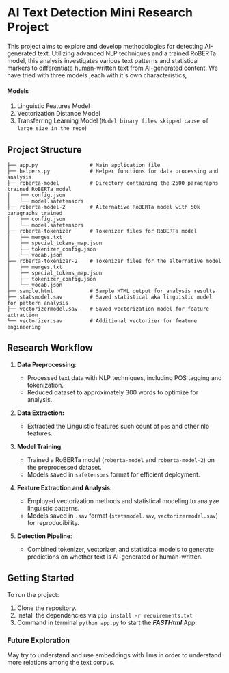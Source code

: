 
# AI Text Detection Mini Research Project

This project aims to explore and develop methodologies for detecting AI-generated text. Utilizing advanced NLP techniques and a trained RoBERTa model, this analysis investigates various text patterns and statistical markers to differentiate human-written text from AI-generated content.
We have tried with three models ,each with it's own characteristics,

#### Models
1. Linguistic Features Model
2. Vectorization Distance Model
3. Transferring Learning Model (`Model binary files skipped cause of large size in the repo`)


## Project Structure

```
├── app.py                 # Main application file
├── helpers.py             # Helper functions for data processing and analysis
├── roberta-model          # Directory containing the 2500 paragraphs trained RoBERTa model
│   ├── config.json
│   └── model.safetensors
├── roberta-model-2        # Alternative RoBERTa model with 50k paragraphs trained
│   ├── config.json
│   └── model.safetensors
├── roberta-tokenizer      # Tokenizer files for RoBERTa model
│   ├── merges.txt
│   ├── special_tokens_map.json
│   ├── tokenizer_config.json
│   └── vocab.json
├── roberta-tokenizer-2    # Tokenizer files for the alternative model
│   ├── merges.txt
│   ├── special_tokens_map.json
│   ├── tokenizer_config.json
│   └── vocab.json
├── sample.html            # Sample HTML output for analysis results
├── statsmodel.sav         # Saved statistical aka linguistic model for pattern analysis
├── vectorizermodel.sav    # Saved vectorization model for feature extraction
└── vectorizer.sav         # Additional vectorizer for feature engineering
```

## Research Workflow

1. **Data Preprocessing**:
   - Processed text data with NLP techniques, including POS tagging and tokenization.
   - Reduced dataset to approximately 300 words to optimize for analysis.

2. **Data Extraction:**
    - Extracted the Linguistic features such count of `pos` and other nlp features.

2. **Model Training**:
   - Trained a RoBERTa model (`roberta-model` and `roberta-model-2`) on the preprocessed dataset.
   - Models saved in `safetensors` format for efficient deployment.

3. **Feature Extraction and Analysis**:
   - Employed vectorization methods and statistical modeling to analyze linguistic patterns.
   - Models saved in `.sav` format (`statsmodel.sav`, `vectorizermodel.sav`) for reproducibility.

4. **Detection Pipeline**:
   - Combined tokenizer, vectorizer, and statistical models to generate predictions on whether text is AI-generated or human-written.

## Getting Started

To run the project:

1. Clone the repository.
2. Install the dependencies via ```pip install -r requirements.txt```
3. Command in terminal `python app.py` to start the ***FASTHtml*** App.

### Future Exploration
May try to understand and use embeddings with llms in order to understand more relations among the text corpus.
